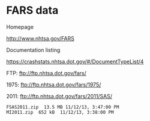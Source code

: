 # FARS data


Homepage

http://www.nhtsa.gov/FARS

Documentation listing

https://crashstats.nhtsa.dot.gov/#/DocumentTypeList/4


FTP: ftp://ftp.nhtsa.dot.gov/fars/

1975: ftp://ftp.nhtsa.dot.gov/fars/1975/


2011: ftp://ftp.nhtsa.dot.gov/fars/2011/SAS/

    FSAS2011.zip  13.5 MB 11/12/13, 3:47:00 PM
    MI2011.zip  652 kB  11/12/13, 3:38:00 PM

